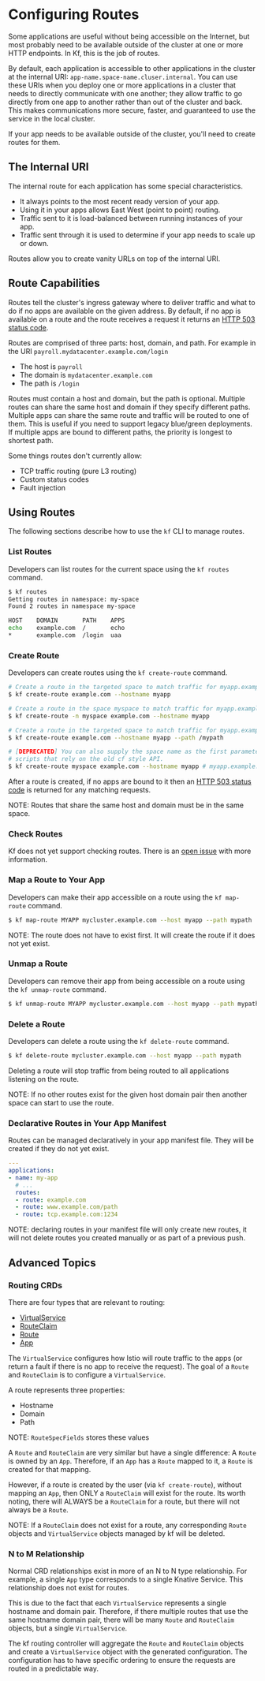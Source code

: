 # Configuring Routes

Some applications are useful without being accessible on the Internet, but
most probably need to be available outside of the cluster at one or more HTTP
endpoints. In Kf, this is the job of routes.

By default, each application is accessible to other applications in the
cluster at the internal URI: `app-name.space-name.cluser.internal`. You can
use these URIs when you deploy one or more applications in a cluster that
needs to directly communicate with one another; they allow traffic to go
directly from one app to another rather than out of the cluster and back. This
makes communications more secure, faster, and guaranteed to use the service in
the local cluster.

If your app needs to be available outside of the cluster, you'll need to
create routes for them.

## The Internal URI

The internal route for each application has some special characteristics.

* It always points to the most recent ready version of your app.
* Using it in your apps allows East West (point to point) routing.
* Traffic sent to it is load-balanced between running instances of your app.
* Traffic sent through it is used to determine if your app needs to scale up
  or down.

Routes allow you to create vanity URLs on top of the internal URI.

## Route Capabilities

Routes tell the cluster's ingress gateway where to deliver traffic and what to
do if no apps are available on the given address.
By default, if no app is available on a route and the route receives a request
it returns an [HTTP 503 status code](https://developer.mozilla.org/en-US/docs/Web/HTTP/Status/503).

Routes are comprised of three parts: host, domain, and path. For example in
the URI `payroll.mydatacenter.example.com/login`

* The host is `payroll`
* The domain is `mydatacenter.example.com`
* The path is `/login`

Routes must contain a host and domain, but the path is optional. Multiple
routes can share the same host and domain if they specify different paths.
Multiple apps can share the same route and traffic will be routed to one of
them. This is useful if you need to support legacy blue/green deployments. If
multiple apps are bound to different paths, the priority is longest to
shortest path.

Some things routes don't currently allow:

* TCP traffic routing (pure L3 routing)
* Custom status codes
* Fault injection

## Using Routes

The following sections describe how to use the `kf` CLI to manage routes.

### List Routes

Developers can list routes for the current space using the `kf routes`
command.

```.sh
$ kf routes
Getting routes in namespace: my-space
Found 2 routes in namespace my-space

HOST    DOMAIN       PATH    APPS
echo    example.com  /       echo
*       example.com  /login  uaa
```

### Create Route

Developers can create routes using the `kf create-route` command.

```.sh
# Create a route in the targeted space to match traffic for myapp.example.com/*
$ kf create-route example.com --hostname myapp

# Create a route in the space myspace to match traffic for myapp.example.com/*
$ kf create-route -n myspace example.com --hostname myapp

# Create a route in the targeted space to match traffic for myapp.example.com/mypath*
$ kf create-route example.com --hostname myapp --path /mypath

# [DEPRECATED] You can also supply the space name as the first parameter if you have
# scripts that rely on the old cf style API.
$ kf create-route myspace example.com --hostname myapp # myapp.example.com
```

After a route is created, if no apps are bound to it then an [HTTP 503 status code](https://developer.mozilla.org/en-US/docs/Web/HTTP/Status/503)
is returned for any matching requests.

NOTE: Routes that share the same host and domain must be in the same space.

### Check Routes

Kf does not yet support checking routes. There is an [open issue](https://github.com/poy/kf/issues/336) with more information.

### Map a Route to Your App

Developers can make their app accessible on a route using the `kf map-route`
command.

```.sh
$ kf map-route MYAPP mycluster.example.com --host myapp --path mypath
```

NOTE: The route does not have to exist first. It will create the route if it
does not yet exist.

### Unmap a Route

Developers can remove their app from being accessible on a route using the `kf
unmap-route` command.

```.sh
$ kf unmap-route MYAPP mycluster.example.com --host myapp --path mypath
```

### Delete a Route

Developers can delete a route using the `kf delete-route` command.

```.sh
$ kf delete-route mycluster.example.com --host myapp --path mypath
```

Deleting a route will stop traffic from being routed to all applications
listening on the route.

NOTE: If no other routes exist for the given host domain pair then another
space can start to use the route.

### Declarative Routes in Your App Manifest

Routes can be managed declaratively in your app manifest file. They will be
created if they do not yet exist.

```.yaml
---
applications:
- name: my-app
  # ...
  routes:
  - route: example.com
  - route: www.example.com/path
  - route: tcp.example.com:1234
```

NOTE: declaring routes in your manifest file will only create new routes, it
will not delete routes you created manually or as part of a previous push.

## Advanced Topics

### Routing CRDs

There are four types that are relevant to routing:
* [VirtualService](https://godoc.org/knative.dev/pkg/apis/istio/v1alpha3#VirtualService)
* [RouteClaim](https://godoc.org/github.com/poy/kf/pkg/apis/kf/v1alpha1#RouteClaim)
* [Route](https://godoc.org/github.com/poy/kf/pkg/apis/kf/v1alpha1#Route)
* [App](https://godoc.org/github.com/poy/kf/pkg/apis/kf/v1alpha1#App)

The `VirtualService` configures how Istio will route traffic to the apps (or
return a fault if there is no app to receive the request).  The goal of a
`Route` and `RouteClaim` is to configure a `VirtualService`.

A route represents three properties:
* Hostname
* Domain
* Path

NOTE: `RouteSpecFields` stores these values

A `Route` and `RouteClaim` are very similar but have a single difference: A
`Route` is owned by an `App`. Therefore, if an `App` has a `Route` mapped to
it, a `Route` is created for that mapping.

However, if a route is created by the user (via `kf create-route`), without
mapping an `App`, then ONLY a `RouteClaim` will exist for the route. Its worth
noting, there will ALWAYS be a `RouteClaim` for a route, but there will not
always be a `Route`.

NOTE: If a `RouteClaim` does not exist for a route, any corresponding `Route`
objects and `VirtualService` objects managed by kf will be deleted.

### N to M Relationship

Normal CRD relationships exist in more of an N to N type relationship. For
example, a single `App` type corresponds to a single Knative Service. This
relationship does not exist for routes.

This is due to the fact that each `VirtualService` represents a single
hostname and domain pair. Therefore, if there multiple routes that use the
same hostname domain pair, there will be many `Route` and `RouteClaim`
objects, but a single `VirtualService`.

The kf routing controller will aggregate the `Route` and `RouteClaim` objects
and create a `VirtualService` object with the generated configuration. The
configuration has to have specific ordering to ensure the requests are routed
in a predictable way.
